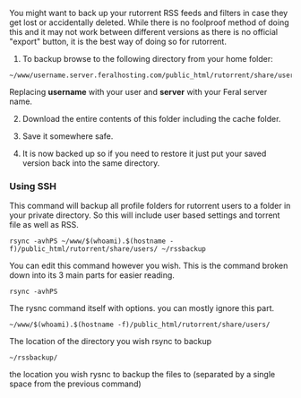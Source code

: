 
You might want to back up your rutorrent RSS feeds and filters in case they get lost or accidentally deleted. While there is no foolproof method of doing this and it may not work between different versions as there is no official "export" button, it is the best way of doing so for rutorrent.

1) To backup browse to the following directory from your home folder:

~~~
~/www/username.server.feralhosting.com/public_html/rutorrent/share/users/username/settings/rss
~~~

Replacing **username** with your user and **server** with your Feral server name.

2) Download the entire contents of this folder including the cache folder.

3) Save it somewhere safe.

4) It is now backed up so if you need to restore it just put your saved version back into the same directory.

### Using SSH

This command will backup all profile folders for rutorrent users to a folder in your private directory. So this will include user based settings and torrent file as well as RSS.

~~~
rsync -avhPS ~/www/$(whoami).$(hostname -f)/public_html/rutorrent/share/users/ ~/rssbackup
~~~

You can edit this command however you wish. This is the command broken down into its 3 main parts for easier reading.

~~~
rsync -avhPS
~~~

The rysnc command itself with options. you can mostly ignore this part.

~~~
~/www/$(whoami).$(hostname -f)/public_html/rutorrent/share/users/
~~~

The location of the directory you wish rsync to backup

~~~
~/rssbackup/
~~~

the location you wish rysnc to backup the files to (separated by a single space from the previous command)




